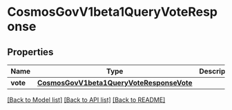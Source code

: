 # CosmosGovV1beta1QueryVoteResponse

## Properties
Name | Type | Description | Notes
------------ | ------------- | ------------- | -------------
**vote** | [**CosmosGovV1beta1QueryVoteResponseVote**](CosmosGovV1beta1QueryVoteResponseVote.md) |  | [optional] 

[[Back to Model list]](../README.md#documentation-for-models) [[Back to API list]](../README.md#documentation-for-api-endpoints) [[Back to README]](../README.md)

